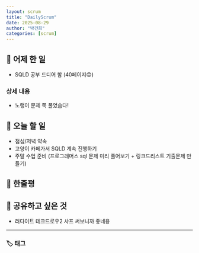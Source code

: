 ```yaml
---
layout: scrum
title: "DailyScrum"
date: 2025-08-29
author: "박건희"
categories: [scrum]
---
```


## 📝 어제 한 일

- SQLD 공부 드디어 함 (40페이지😊)

### 상세 내용

- 노랭이 문제 쭉 풀었슴다!

## 🎯 오늘 할 일

- 점심/저녁 약속
- 고양이 카페가서 SQLD 계속 진행하기
- 주말 수업 준비 (프로그래머스 sql 문제 미리 풀어보기 + 링크드리스트 기출문제 만들기)

## 💭 한줄평



## 🔗 공유하고 싶은 것

- 러다이트 테크드로우2 샤프 써보니까 좋네용

---

### 🏷️ 태그
